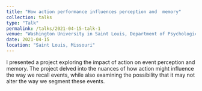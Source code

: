 ```yaml
---
title: "How action performance influences perception and  memory"
collection: talks
type: "Talk"
permalink: /talks/2021-04-15-talk-1
venue: "Washington University in Saint Louis, Department of Psychological and Brain Sciences"
date: 2021-04-15
location: "Saint Louis, Missouri"
---
```


I presented a project exploring the impact of action on event perception and memory. The project delved into the nuances of how action might influence the way we recall events, while also examining the possibility that it may not alter the way we segment these events. 